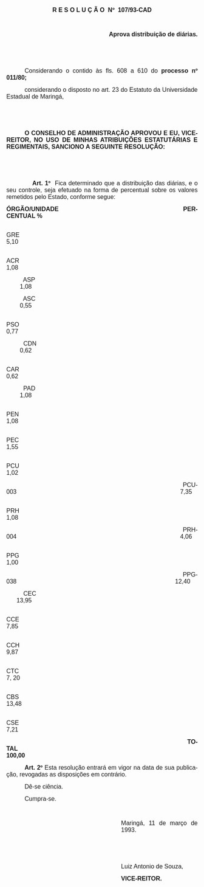 <body lang=PT-BR style='tab-interval:36.0pt'>

<div class=Section1>

<p class=MsoNormal align=center style='text-align:center'><b style='mso-bidi-font-weight:
normal'><span style='font-size:12.0pt;mso-bidi-font-size:10.0pt;font-family:
Arial'>R E S O L U Ç Ã O <span style='mso-spacerun:yes'> </span>Nº <span
style='mso-spacerun:yes'> </span>107/93-CAD<o:p></o:p></span></b></p>

<p class=MsoNormal style='text-align:justify'><span style='font-size:12.0pt;
mso-bidi-font-size:10.0pt;font-family:Arial'><o:p>&nbsp;</o:p></span></p>

<p class=MsoNormal align=right style='text-align:right'><b style='mso-bidi-font-weight:
normal'><span style='font-size:12.0pt;mso-bidi-font-size:10.0pt;font-family:
Arial'>Aprova distribuição de diárias.<o:p></o:p></span></b></p>

<p class=MsoNormal style='text-align:justify'><span style='font-size:12.0pt;
mso-bidi-font-size:10.0pt;font-family:Arial'><o:p>&nbsp;</o:p></span></p>

<p class=MsoNormal style='text-align:justify'><span style='font-size:12.0pt;
mso-bidi-font-size:10.0pt;font-family:Arial'><o:p>&nbsp;</o:p></span></p>

<p class=MsoNormal style='text-align:justify;text-indent:36.0pt'><span
style='font-size:12.0pt;mso-bidi-font-size:10.0pt;font-family:Arial'>Considerando
o contido às fls. <st1:metricconverter ProductID="608 a" w:st="on">608 a</st1:metricconverter>
610 do <b style='mso-bidi-font-weight:normal'>processo nº 011/80;</b><o:p></o:p></span></p>

<p class=MsoNormal style='text-align:justify;text-indent:36.0pt'><span
style='font-size:12.0pt;mso-bidi-font-size:10.0pt;font-family:Arial'>considerando
o disposto no art. 23 do Estatuto da Universidade Estadual de Maringá,<o:p></o:p></span></p>

<p class=MsoNormal style='text-align:justify'><span style='font-size:12.0pt;
mso-bidi-font-size:10.0pt;font-family:Arial'><o:p>&nbsp;</o:p></span></p>

<p class=MsoNormal style='text-align:justify'><span style='font-size:12.0pt;
mso-bidi-font-size:10.0pt;font-family:Arial'><o:p>&nbsp;</o:p></span></p>

<p class=MsoNormal style='text-align:justify;text-indent:36.0pt'><b
style='mso-bidi-font-weight:normal'><span style='font-size:12.0pt;mso-bidi-font-size:
10.0pt;font-family:Arial'>O CONSELHO DE ADMINISTRAÇÃO APROVOU E EU, VICE-REITOR,
NO USO DE MINHAS ATRIBUIÇÕES ESTATUTÁRIAS E REGIMENTAIS, SANCIONO A SEGUINTE
RESOLUÇÃO:<o:p></o:p></span></b></p>

<p class=MsoNormal style='text-align:justify'><span style='font-size:12.0pt;
mso-bidi-font-size:10.0pt;font-family:Arial'><o:p>&nbsp;</o:p></span></p>

<p class=MsoNormal style='text-align:justify'><span style='font-size:12.0pt;
mso-bidi-font-size:10.0pt;font-family:Arial'><o:p>&nbsp;</o:p></span></p>

<p class=MsoNormal style='text-align:justify;tab-stops:35.45pt 113.35pt'><span
style='font-size:12.0pt;mso-bidi-font-size:10.0pt;font-family:Arial'><span
style='mso-tab-count:1'>            </span><b style='mso-bidi-font-weight:normal'>Art.
1º </b><span style='mso-spacerun:yes'> </span>Fica determinado que a distribuição
das diárias, e o seu controle, seja efetuado na forma de percentual sobre os
valores remetidos pelo Estado, conforme segue: <o:p></o:p></span></p>

<p class=MsoNormal style='mso-margin-top-alt:auto;text-align:justify;
tab-stops:113.35pt 343.75pt'><b style='mso-bidi-font-weight:normal'><span
style='font-size:12.0pt;mso-bidi-font-size:10.0pt;font-family:Arial'>ÓRGÃO/UNIDADE<span
style='mso-tab-count:1'>    </span><span
style='mso-spacerun:yes'>                                                                 
</span>PERCENTUAL %<o:p></o:p></span></b></p>

<p class=MsoNormal style='text-align:justify;tab-stops:1.0cm 35.45pt 343.75pt 13.0cm'><span
style='font-size:12.0pt;mso-bidi-font-size:10.0pt;font-family:Arial'><span
style='mso-tab-count:1'>          </span>GRE<span style='mso-tab-count:1'>                                                                                                 </span><span
style='mso-tab-count:1'>        </span>5,10<o:p></o:p></span></p>

<p class=MsoNormal style='text-align:justify;tab-stops:1.0cm 35.45pt 343.75pt 13.0cm'><span
style='font-size:12.0pt;mso-bidi-font-size:10.0pt;font-family:Arial'><span
style='mso-tab-count:1'>          </span></span><span lang=EN-US
style='font-size:12.0pt;mso-bidi-font-size:10.0pt;font-family:Arial;mso-ansi-language:
EN-US'>ACR<span style='mso-tab-count:1'>                                                                                                 </span><span
style='mso-tab-count:1'>        </span>1,08<o:p></o:p></span></p>

<p class=MsoNormal style='text-align:justify;tab-stops:1.0cm 35.45pt 343.75pt 13.0cm'><span
lang=EN-US style='font-size:12.0pt;mso-bidi-font-size:10.0pt;font-family:Arial;
mso-ansi-language:EN-US'><span style='mso-tab-count:1'>          </span>ASP<span
style='mso-tab-count:1'>                                                                                                 </span><span
style='mso-tab-count:1'>        </span>1,08<o:p></o:p></span></p>

<p class=MsoNormal style='text-align:justify;tab-stops:1.0cm 35.45pt 343.75pt 13.0cm'><span
lang=EN-US style='font-size:12.0pt;mso-bidi-font-size:10.0pt;font-family:Arial;
mso-ansi-language:EN-US'><span style='mso-tab-count:1'>          </span>ASC<span
style='mso-tab-count:1'>                                                                                                 </span><span
style='mso-tab-count:1'>        </span>0,55<o:p></o:p></span></p>

<p class=MsoNormal style='text-align:justify;tab-stops:1.0cm 35.45pt 343.75pt 13.0cm'><span
lang=EN-US style='font-size:12.0pt;mso-bidi-font-size:10.0pt;font-family:Arial;
mso-ansi-language:EN-US'><span style='mso-tab-count:1'>          </span>PSO<span
style='mso-tab-count:1'>                                                                                                 </span><span
style='mso-tab-count:1'>        </span>0,77<o:p></o:p></span></p>

<p class=MsoNormal style='text-align:justify;tab-stops:1.0cm 35.45pt 343.75pt 13.0cm'><span
lang=EN-US style='font-size:12.0pt;mso-bidi-font-size:10.0pt;font-family:Arial;
mso-ansi-language:EN-US'><span style='mso-tab-count:1'>          </span>CDN<span
style='mso-tab-count:1'>                                                                                                </span><span
style='mso-tab-count:1'>        </span>0,62<o:p></o:p></span></p>

<p class=MsoNormal style='text-align:justify;tab-stops:1.0cm 35.45pt 343.75pt 13.0cm'><span
lang=EN-US style='font-size:12.0pt;mso-bidi-font-size:10.0pt;font-family:Arial;
mso-ansi-language:EN-US'><span style='mso-tab-count:1'>          </span>CAR<span
style='mso-tab-count:1'>                                                                                                 </span><span
style='mso-tab-count:1'>        </span>0,62<o:p></o:p></span></p>

<p class=MsoNormal style='text-align:justify;tab-stops:1.0cm 35.45pt 343.75pt 13.0cm'><span
lang=EN-US style='font-size:12.0pt;mso-bidi-font-size:10.0pt;font-family:Arial;
mso-ansi-language:EN-US'><span style='mso-tab-count:1'>          </span>PAD<span
style='mso-tab-count:1'>                                                                                                 </span><span
style='mso-tab-count:1'>        </span>1,08<o:p></o:p></span></p>

<p class=MsoNormal style='text-align:justify;tab-stops:1.0cm 35.45pt 343.75pt 13.0cm'><span
lang=EN-US style='font-size:12.0pt;mso-bidi-font-size:10.0pt;font-family:Arial;
mso-ansi-language:EN-US'><span style='mso-tab-count:1'>          </span>PEN<span
style='mso-tab-count:1'>                                                                                                 </span><span
style='mso-tab-count:1'>        </span>1,08<o:p></o:p></span></p>

<p class=MsoNormal style='text-align:justify;tab-stops:1.0cm 35.45pt 343.75pt 13.0cm'><span
lang=EN-US style='font-size:12.0pt;mso-bidi-font-size:10.0pt;font-family:Arial;
mso-ansi-language:EN-US'><span style='mso-tab-count:1'>          </span>PEC<span
style='mso-tab-count:1'>                                                                                                 </span><span
style='mso-tab-count:1'>        </span>1,55<o:p></o:p></span></p>

<p class=MsoNormal style='text-align:justify;tab-stops:1.0cm 35.45pt 343.75pt 13.0cm'><span
lang=EN-US style='font-size:12.0pt;mso-bidi-font-size:10.0pt;font-family:Arial;
mso-ansi-language:EN-US'><span style='mso-tab-count:1'>          </span>PCU<span
style='mso-tab-count:1'>                                                                                                 </span><span
style='mso-tab-count:1'>        </span>1,02<o:p></o:p></span></p>

<p class=MsoNormal style='text-align:justify;tab-stops:1.0cm 35.45pt 343.75pt 13.0cm'><span
lang=EN-US style='font-size:12.0pt;mso-bidi-font-size:10.0pt;font-family:Arial;
mso-ansi-language:EN-US'><span style='mso-tab-count:1'>          </span>PCU-003<span
style='mso-tab-count:2'>                                                                                                 </span>7,35<o:p></o:p></span></p>

<p class=MsoNormal style='text-align:justify;tab-stops:1.0cm 35.45pt 343.75pt 13.0cm'><span
lang=EN-US style='font-size:12.0pt;mso-bidi-font-size:10.0pt;font-family:Arial;
mso-ansi-language:EN-US'><span style='mso-tab-count:1'>          </span>PRH<span
style='mso-tab-count:1'>                                                                                                 </span><span
style='mso-tab-count:1'>        </span>1,08<o:p></o:p></span></p>

<p class=MsoNormal style='text-align:justify;tab-stops:1.0cm 35.45pt 343.75pt 13.0cm'><span
lang=EN-US style='font-size:12.0pt;mso-bidi-font-size:10.0pt;font-family:Arial;
mso-ansi-language:EN-US'><span style='mso-tab-count:1'>          </span>PRH-004<span
style='mso-tab-count:2'>                                                                                                 </span>4,06<o:p></o:p></span></p>

<p class=MsoNormal style='text-align:justify;tab-stops:1.0cm 35.45pt 13.0cm'><span
lang=EN-US style='font-size:12.0pt;mso-bidi-font-size:10.0pt;font-family:Arial;
mso-ansi-language:EN-US'><span style='mso-tab-count:1'>          </span></span><span
style='font-size:12.0pt;mso-bidi-font-size:10.0pt;font-family:Arial'>PPG<span
style='mso-tab-count:1'>                                                                                                         </span>1,00<o:p></o:p></span></p>

<p class=MsoNormal style='text-align:justify;tab-stops:1.0cm 35.45pt 347.3pt'><span
style='font-size:12.0pt;mso-bidi-font-size:10.0pt;font-family:Arial'><span
style='mso-tab-count:1'>          </span>PPG-038<span style='mso-tab-count:
2'>                                                                                              </span>12,40<o:p></o:p></span></p>

<p class=MsoNormal style='text-align:justify;tab-stops:1.0cm 35.45pt 343.75pt'><span
style='font-size:12.0pt;mso-bidi-font-size:10.0pt;font-family:Arial'><span
style='mso-tab-count:1'>          </span>CEC<span style='mso-tab-count:1'>                                                                                                </span><span
style='mso-tab-count:1'>      </span>13,95<o:p></o:p></span></p>

<p class=MsoNormal style='text-align:justify;tab-stops:1.0cm 13.0cm 387.75pt'><span
style='font-size:12.0pt;mso-bidi-font-size:10.0pt;font-family:Arial'><span
style='mso-tab-count:1'>          </span>CCE<span style='mso-tab-count:1'>                                                                                                         </span>7,85<o:p></o:p></span></p>

<p class=MsoNormal style='text-align:justify;tab-stops:1.0cm 35.45pt 13.0cm 387.75pt'><span
style='font-size:12.0pt;mso-bidi-font-size:10.0pt;font-family:Arial'><span
style='mso-tab-count:1'>          </span>CCH<span style='mso-tab-count:1'>                                                                                                         </span>9,87<o:p></o:p></span></p>

<p class=MsoNormal style='text-align:justify;tab-stops:1.0cm 35.45pt 13.0cm 387.75pt'><span
style='font-size:12.0pt;mso-bidi-font-size:10.0pt;font-family:Arial'><span
style='mso-tab-count:1'>          </span>CTC<span style='mso-tab-count:1'>                                                                                                         </span>7,
20<o:p></o:p></span></p>

<p class=MsoNormal style='text-align:justify;tab-stops:1.0cm 35.45pt 361.5pt 387.75pt'><span
style='font-size:12.0pt;mso-bidi-font-size:10.0pt;font-family:Arial'><span
style='mso-tab-count:1'>          </span>CBS<span style='mso-tab-count:1'>                                                                                                       </span>13,48<o:p></o:p></span></p>

<p class=MsoNormal style='text-align:justify;tab-stops:1.0cm 35.45pt 13.0cm 387.75pt'><span
style='font-size:12.0pt;mso-bidi-font-size:10.0pt;font-family:Arial'><span
style='mso-tab-count:1'>          </span>CSE<span style='mso-tab-count:1'>                                                                                                         </span>7,21<o:p></o:p></span></p>

<p class=MsoNormal style='text-align:justify;tab-stops:1.0cm 35.45pt 354.4pt'><b
style='mso-bidi-font-weight:normal'><span style='font-size:12.0pt;mso-bidi-font-size:
10.0pt;font-family:Arial'><span style='mso-tab-count:1'>          </span>TOTAL<span
style='mso-tab-count:1'>                                                                                                </span>100,00<o:p></o:p></span></b></p>

<p class=MsoNormal style='mso-margin-top-alt:auto;text-align:justify;
text-indent:36.0pt'><b style='mso-bidi-font-weight:normal'><span
style='font-size:12.0pt;mso-bidi-font-size:10.0pt;font-family:Arial'>Art. 2º</span></b><span
style='font-size:12.0pt;mso-bidi-font-size:10.0pt;font-family:Arial'> Esta
resolução entrará em vigor na data de sua publicação, revogadas as disposições
em contrário.<o:p></o:p></span></p>

<p class=MsoNormal style='text-align:justify;text-indent:36.0pt'><span
style='font-size:12.0pt;mso-bidi-font-size:10.0pt;font-family:Arial'>Dê-se ciência.<o:p></o:p></span></p>

<p class=MsoNormal style='text-align:justify;text-indent:36.0pt'><span
style='font-size:12.0pt;mso-bidi-font-size:10.0pt;font-family:Arial'>Cumpra-se.<o:p></o:p></span></p>

<p class=MsoNormal style='text-align:justify'><span style='font-size:12.0pt;
mso-bidi-font-size:10.0pt;font-family:Arial'><o:p>&nbsp;</o:p></span></p>

<p class=MsoNormal style='margin-left:8.0cm;text-align:justify'><span
style='font-size:12.0pt;mso-bidi-font-size:10.0pt;font-family:Arial'>Maringá,
11 de março de 1993.<o:p></o:p></span></p>

<p class=MsoNormal style='margin-left:8.0cm;text-align:justify'><span
style='font-size:12.0pt;mso-bidi-font-size:10.0pt;font-family:Arial'><o:p>&nbsp;</o:p></span></p>

<p class=MsoNormal style='margin-left:8.0cm;text-align:justify'><span
style='font-size:12.0pt;mso-bidi-font-size:10.0pt;font-family:Arial'><o:p>&nbsp;</o:p></span></p>

<p class=MsoNormal style='margin-left:8.0cm;text-align:justify'><span
style='font-size:12.0pt;mso-bidi-font-size:10.0pt;font-family:Arial'>Luiz
Antonio de Souza,<o:p></o:p></span></p>

<p class=MsoNormal style='margin-left:8.0cm;text-align:justify'><b
style='mso-bidi-font-weight:normal'><span style='font-size:12.0pt;mso-bidi-font-size:
10.0pt;font-family:Arial'>VICE-REITOR.<o:p></o:p></span></b></p>

<p class=MsoNormal style='text-align:justify'><o:p>&nbsp;</o:p></p>

</div>

</body>
